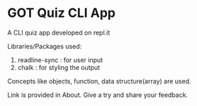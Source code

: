 # GOT Quiz CLI App

A CLI quiz app developed on repl.it

Libraries/Packages used:

1. readline-sync : for user input
2. chalk : for styling the output

Concepts like objects, function, data structure(array) are used.

Link is provided in About. Give a try and share your feedback.
